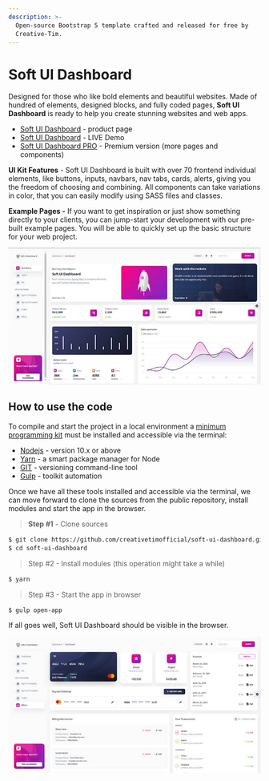 ```yaml
---
description: >-
  Open-source Bootstrap 5 template crafted and released for free by
  Creative-Tim.
---
```


# Soft UI Dashboard

Designed for those who like bold elements and beautiful websites. Made of hundred of elements, designed blocks, and fully coded pages, **Soft UI Dashboard** is ready to help you create stunning websites and web apps.

- [Soft UI Dashboard](https://bit.ly/2Q1uIfK) - product page
- [Soft UI Dashboard](https://bit.ly/3dLM7CE) - LIVE Demo
- [Soft UI Dashboard PRO](soft-ui-dashboard-pro.md) - Premium version (more pages and components)

**UI Kit Features** - Soft UI Dashboard is built with over 70 frontend individual elements, like buttons, inputs, navbars, nav tabs, cards, alerts, giving you the freedom of choosing and combining. All components can take variations in color, that you can easily modify using SASS files and classes.

**Example Pages -** If you want to get inspiration or just show something directly to your clients, you can jump-start your development with our pre-built example pages. You will be able to quickly set up the basic structure for your web project.

![Soft UI Dashboard - Bootstrap 5 Template.](../../../static/assets/soft-ui-dashboard-page-dashboard.jpg)

## How to use the code

To compile and start the project in a local environment a [minimum programming kit](../tutorials/minimal-programming-kit.md) must be installed and accessible via the terminal:

- [Nodejs](https://nodejs.org/en/) - version 10.x or above
- [Yarn](https://yarnpkg.com/) - a smart package manager for Node
- [GIT](https://git-scm.com/) - versioning command-line tool
- [Gulp](https://gulpjs.com/) - toolkit automation

Once we have all these tools installed and accessible via the terminal, we can move forward to clone the sources from the public repository, install modules and start the app in the browser.

> **Step #1** - Clone sources

```bash
$ git clone https://github.com/creativetimofficial/soft-ui-dashboard.git
$ cd soft-ui-dashboard
```

> Step #2 - Install modules (this operation might take a while)

```bash
$ yarn
```

> Step #3 - Start the app in browser

```bash
$ gulp open-app
```

If all goes well, Soft UI Dashboard should be visible in the browser.

![Soft UI Dashboard - Billing Page.](<../../../static/assets/soft-ui-dashboard-page-billing (1).jpg>)
